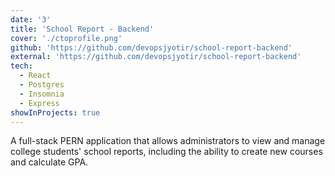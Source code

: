 ```yaml
---
date: '3'
title: 'School Report - Backend'
cover: './ctoprofile.png'
github: 'https://github.com/devopsjyotir/school-report-backend'
external: 'https://github.com/devopsjyotir/school-report-backend'
tech:
  - React
  - Postgres
  - Insomnia
  - Express
showInProjects: true
---
```


A full-stack PERN application that allows administrators to view and manage college students' school reports, including the ability to create new courses and calculate GPA.
